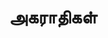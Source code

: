 ---
layout: tagpage
title: "அகராதிகள்"
tag: அகராதிகள்
description: "அகராதிகள் தொடர்புடைய நூல்கள்/கட்டுரைகள்"
robots: noindex
---